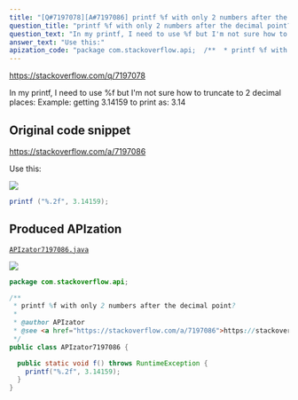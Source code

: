 ```yaml
---
title: "[Q#7197078][A#7197086] printf %f with only 2 numbers after the decimal point?"
question_title: "printf %f with only 2 numbers after the decimal point?"
question_text: "In my printf, I need to use %f but I'm not sure how to truncate to 2 decimal places: Example: getting 3.14159 to print as: 3.14"
answer_text: "Use this:"
apization_code: "package com.stackoverflow.api;  /**  * printf %f with only 2 numbers after the decimal point?  *  * @author APIzator  * @see <a href=\"https://stackoverflow.com/a/7197086\">https://stackoverflow.com/a/7197086</a>  */ public class APIzator7197086 {    public static void f() throws RuntimeException {     printf(\"%.2f\", 3.14159);   } }"
---
```


https://stackoverflow.com/q/7197078

In my printf, I need to use %f but I&#x27;m not sure how to truncate to 2 decimal places:
Example:
getting
3.14159
to print as:
3.14



## Original code snippet

https://stackoverflow.com/a/7197086

Use this:

<div class="code-logo"><img src="/stackoverflow.png" /></div>

```java
printf ("%.2f", 3.14159);
```

## Produced APIzation

[`APIzator7197086.java`](https://github.com/pasqualesalza/apization-temp-data/raw/master/search/APIzator7197086.java)

<div class="code-logo"><img src="/apizator.png" /></div>

```java
package com.stackoverflow.api;

/**
 * printf %f with only 2 numbers after the decimal point?
 *
 * @author APIzator
 * @see <a href="https://stackoverflow.com/a/7197086">https://stackoverflow.com/a/7197086</a>
 */
public class APIzator7197086 {

  public static void f() throws RuntimeException {
    printf("%.2f", 3.14159);
  }
}

```